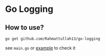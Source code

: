 # Go Logging

## How to use?

```
go get github.com/Rahmattullah13/go-logging
```

see `main.go` or [example](/example/) to check it
